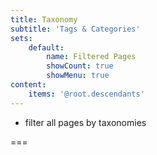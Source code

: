```yaml
---
title: Taxonomy
subtitle: 'Tags & Categories'
sets:
    default:
        name: Filtered Pages
        showCount: true
        showMenu: true
content:
    items: '@root.descendants'
---
```


- filter all pages by taxonomies

===
